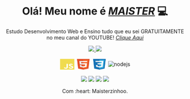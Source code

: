 <div>
  <h1 align="center">Olá! Meu nome é <a href="https://www.youtube.com/channel/UC7Wu3TAMf6c4iTKZip0P6Vw"><i>MAISTER</i></a> 💻</h1>
  <p align="center">Estudo Desenvolvimento Web e Ensino tudo que eu sei GRATUITAMENTE no meu canal do YOUTUBE! <a href="https://www.youtube.com/channel/UC7Wu3TAMf6c4iTKZip0P6Vw"><i>Clique Aqui</i></a>
  <a align="rigth"  href="https://www.youtube.com/channel/UC7Wu3TAMf6c4iTKZip0P6Vw?sub_confirmation=1" target="_blank">
  </a><br>
</div>

<div align="center">
  <a href="https://github.com/Maisterzinhoo">
    <img height="156em" src="https://github-readme-stats.vercel.app/api?username=Maisterzinhoo&count_private=true&include_all_commits=true&show_icons=true&theme=dracula&hide_border=false&show_owner=true"/>
    <img height=156em" src="https://github-readme-stats.vercel.app/api/top-langs/?username=Maisterzinhoo&theme=dracula&hide_border=false&&layout=compact"/>
  </a>
</div>

<div align="center" valign="top"><br>
  <img align="center" alt="Js" height="30" width="40" src="https://raw.githubusercontent.com/devicons/devicon/master/icons/javascript/javascript-plain.svg">
  <img align="center" alt="HTML" height="30" width="40" src="https://raw.githubusercontent.com/devicons/devicon/master/icons/html5/html5-original.svg">
  <img align="center" alt="CSS" height="30" width="40" src="https://raw.githubusercontent.com/devicons/devicon/master/icons/css3/css3-original.svg">
  <img align="center" alt="nodejs" height="30" width="40" src="https://cdn.worldvectorlogo.com/logos/nodejs-icon.svg">
</div><br>

<div align="center">
  <a href="https://www.youtube.com/channel/UC7Wu3TAMf6c4iTKZip0P6Vw?sub_confirmation=1" target="_blank"><img src="https://img.shields.io/badge/YouTube-FF0000?style=for-the-badge&logo=youtube&logoColor=white" target="_blank"></a>
  <a href="https://www.instagram.com/Maisterzinhoo/" target="_blank"><img src="https://img.shields.io/badge/-Instagram-%23E4405F?style=for-the-badge&logo=instagram&logoColor=white" target="_blank"></a>
  <a href="https://discord.com/invite/Fh496DtvqT" target="_blank"><img src="https://img.shields.io/badge/Discord-7289DA?style=for-the-badge&logo=discord&logoColor=white" target="_blank"></a>
  <a href="https://www.github.com/Maisterzinhoo/" target="_blank"><img src="https://img.shields.io/badge/GitHub-100000?style=for-the-badge&logo=github&logoColor=white" target="_blank"></a>
</div>

<div align="center"
</div>

<div align="center">
  <p>Com :heart: Maisterzinhoo.</p>
</div>
